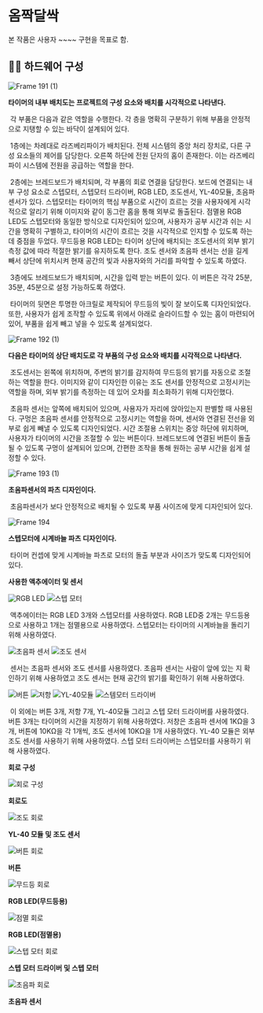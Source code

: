 # 옴짝달싹

본 작품은 사용자 ~~~~ 구현을 목표로 함.


## 👨‍🏫 하드웨어 구성


![Frame 191 (1)](https://github.com/user-attachments/assets/3f92ae35-6ffe-4b38-b1aa-0e05885d6056)


**타이머의 내부 배치도는 프로젝트의 구성 요소와 배치를 시각적으로 나타낸다.** 

&nbsp;각 부품은 다음과 같은 역할을 수행한다. 각 층을 명확히 구분하기 위해 부품을 안정적으로 지탱할 수 있는 바닥이 설계되어 있다. 
 
&nbsp;1층에는 차례대로 라즈베리파이가 배치된다. 전체 시스템의 중앙 처리 장치로, 다른 구성 요소들의 제어를 담당한다. 오른쪽 하단에 전원 단자의 홈이 존재한다. 이는 라즈베리파이 시스템에 전원을 공급하는 역할을 한다. 
 
&nbsp;2층에는 브레드보드가 배치되며, 각 부품의 회로 연결을 담당한다. 보드에 연결되는 내부 구성 요소로 스텝모터, 스텝모터 드라이버, RGB LED, 조도센서, YL-40모듈, 초음파센서가 있다. 스텝모터는 타이머의 핵심 부품으로 시간이 흐르는 것을 사용자에게 시각적으로 알리기 위해 이미지와 같이 동그란 홈을 통해 외부로 돌출된다. 점멸용 RGB LED도 스텝모터와 동일한 방식으로 디자인되어 있으며, 사용자가 공부 시간과 쉬는 시간을 명확히 구별하고, 타이머의 시간이 흐르는 것을 시각적으로 인지할 수 있도록 하는 데 중점을 두었다. 무드등용 RGB LED는 타이머 상단에 배치되는 조도센서의 외부 밝기 측정 값에 따라 적절한 밝기를 유지하도록 한다. 조도 센서와 초음파 센서는 선을 길게 빼서 상단에 위치시켜 현재 공간의 빛과 사용자와의 거리를 파악할 수 있도록 하였다.
 
&nbsp;3층에도 브레드보드가 배치되며, 시간을 입력 받는 버튼이 있다. 이 버튼은 각각 25분, 35분, 45분으로 설정 가능하도록 하였다.
 
&nbsp;타이머의 뒷면은 투명한 아크릴로 제작되어 무드등의 빛이 잘 보이도록 디자인되었다. 또한, 사용자가 쉽게 조작할 수 있도록 위에서 아래로 슬라이드할 수 있는 홈이 마련되어 있어, 부품을 쉽게 빼고 넣을 수 있도록 설계되었다.

![Frame 192 (1)](https://github.com/user-attachments/assets/d0f5b168-cd6b-4b61-b3d1-9f1065586a56)

**다음은 타이머의 상단 배치도로 각 부품의 구성 요소와 배치를 시각적으로 나타낸다.**

&nbsp;조도센서는 왼쪽에 위치하며, 주변의 밝기를 감지하여 무드등의 밝기를 자동으로 조절하는 역할을 한다. 이미지와 같이 디자인한 이유는 조도 센서를 안정적으로 고정시키는 역할을 하며, 외부 밝기를 측정하는 데 있어 오차를 최소화하기 위해 디자인했다. 
 
&nbsp;초음파 센서는 앞쪽에 배치되어 있으며, 사용자가 자리에 앉아있는지 판별할 때 사용된다. 구멍은 초음파 센서를 안정적으로 고정시키는 역할을 하며, 센서와 연결된 전선을 외부로 쉽게 빼낼 수 있도록 디자인되었다. 시간 조절용 스위치는 중앙 하단에 위치하며, 사용자가 타이머의 시간을 조절할 수 있는 버튼이다. 브레드보드에 연결된 버튼이 돌출될 수 있도록 구멍이 설계되어 있으며, 간편한 조작을 통해 원하는 공부 시간을 쉽게 설정할 수 있다. 


![Frame 193 (1)](https://github.com/user-attachments/assets/e38c0c73-41ca-4788-989e-63f34809528f)

**초음파센서의 파츠 디자인이다.**

&nbsp;초음파센서가 보다 안정적으로 배치될 수 있도록 부품 사이즈에 맞게 디자인되어 있다.

![Frame 194](https://github.com/user-attachments/assets/3505b28b-9d22-48c0-b468-babaf5525574)

**스텝모터에 시계바늘 파츠 디자인이다.**

&nbsp;타이머 컨셉에 맞게 시계바늘 파츠로 모터의 돌출 부분과 사이즈가 맞도록 디자인되어 있다.

**사용한 액추에이터 및 센서**

![RGB LED](https://github.com/user-attachments/assets/471e4198-2b71-48e8-948a-9fb57b35e25a)
![스텝 모터](https://github.com/user-attachments/assets/f820cee6-50d7-4b7d-8ac7-d0d683e9e57b)

&nbsp;액추에이터는 RGB LED 3개와 스텝모터를 사용하였다. RGB LED중 2개는 무드등용으로 사용하고 1개는 점멸용으로 사용하였다. 스텝모터는 타이머의 시계바늘을 돌리기 위해 사용하였다.

![초음파 센서](https://github.com/user-attachments/assets/3f5330a1-d7e1-4292-8486-06c4b3b3d18c)
![조도 센서](https://github.com/user-attachments/assets/c0f0fec4-b3a6-4217-85e2-cd201c923a58)

&nbsp;센서는 초음파 센서와 조도 센서를 사용하였다. 초음파 센서는 사람이 앞에 있는 지 확인하기 위해 사용하였고 조도 센서는 현재 공간의 밝기를 확인하기 위해 사용하였다.

![버튼](https://github.com/user-attachments/assets/52103e50-5a45-4f7c-a698-f46922f1425b)
![저항](https://github.com/user-attachments/assets/b860af45-4968-43e0-a77b-5c3ff4b22d36)
![YL-40모듈](https://github.com/user-attachments/assets/0f095a0e-08a9-480d-8386-21657b2e1f5b)
![스템모터 드라이버](https://github.com/user-attachments/assets/4599dc88-7950-4e2e-b53e-73fa6b245a77)

&nbsp;이 외에는 버튼 3개, 저항 7개, YL-40모듈 그리고 스텝 모터 드라이버를 사용하였다. 버튼 3개는 타이머의 시간을 지정하기 위해 사용하였다. 저창은 초음파 센서에 1KΩ을 3개, 버튼에 10KΩ을 각 1개씩, 조도 센서에 10KΩ을 1개 사용하였다. YL-40 모듈은 외부 조도 센서를 사용하기 위해 사용하였다. 스텝 모터 드라이버는 스텝모터를 사용하기 위해 사용하였다.

**회로 구성**

![회로 구성](https://github.com/user-attachments/assets/1638c8c6-d07c-4f13-8642-3b4d1d534ada)


**회로도**

![조도 회로](https://github.com/user-attachments/assets/e1e8810e-62a5-4b30-a05e-bb8120d973bd)

**YL-40 모듈 및 조도 센서**

![버튼 회로](https://github.com/user-attachments/assets/edd5176d-139f-4f81-ae36-5556996a4047)

**버튼**

![무드등 회로](https://github.com/user-attachments/assets/583bcf8b-c4b5-41c8-94cc-38e51b377abb)

**RGB LED(무드등용)**

![점멸 회로](https://github.com/user-attachments/assets/f1a87311-4bb2-4e6c-a782-cff492fe14fe)

**RGB LED(점멸용)**

![스텝 모터 회로](https://github.com/user-attachments/assets/a66b2c10-40b6-44fc-84d1-d6c452421570)

**스텝 모터 드라이버 및 스텝 모터**

![초음파 회로](https://github.com/user-attachments/assets/ffe278d8-e1cc-4526-8a99-f856b46e3ff1)

**초음파 센서**


